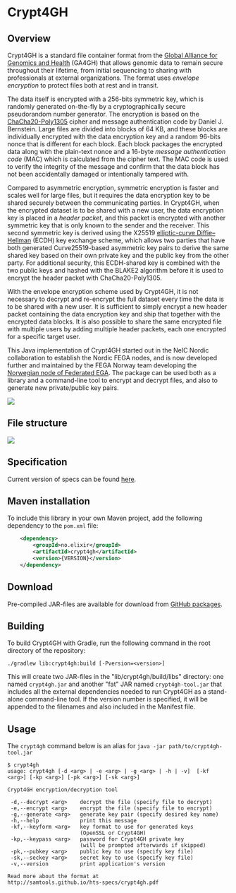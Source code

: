 # Crypt4GH

## Overview

Crypt4GH is a standard file container format from the [Global Alliance for Genomics and Health](https://www.ga4gh.org/) (GA4GH) that allows genomic data to remain secure throughout their lifetime, from initial sequencing to sharing with professionals at external organizations. The format uses _envelope encryption_ to protect files both at rest and in transit.



The data itself is encrypted with a 256-bits symmetric key, which is randomly generated on-the-fly by a cryptographically secure pseudorandom number generator.
The encryption is based on the [ChaCha20-Poly1305](https://en.wikipedia.org/wiki/ChaCha20-Poly1305) cipher and message authentication code by Daniel J. Bernstein. 
Large files are divided into blocks of 64 KB, and these blocks are individually encrypted with the data encryption key and a random 96-bits nonce that is different for each block.
Each block packages the encrypted data along with the plain-text nonce and a 16-byte _message authentication code_ (MAC) which is calculated from the cipher text.
The MAC code is used to verify the integrity of the message and confirm that the data block has not been accidentally damaged or intentionally tampered with.

Compared to asymmetric encryption, symmetric encryption is faster and scales well for large files, but it requires the data encryption key to be shared securely between the communicating parties. In Crypt4GH, when the encrypted dataset is to be shared with a new user, the data encryption key is placed in a _header packet_, and this packet is encrypted with another symmetric key that is only known to the sender and the receiver.
This second symmetric key is derived using the X25519 [elliptic-curve Diffie–Hellman](https://en.wikipedia.org/wiki/Elliptic-curve_Diffie%E2%80%93Hellman) (ECDH) key exchange scheme, which allows two parties that have both generated Curve25519-based asymmetric key pairs to derive the same shared key
based on their own private key and the public key from the other party. For additional security, this ECDH-shared key is combined with the two public keys and hashed with the BLAKE2 algorithm before it is used to encrypt the header packet with ChaCha20-Poly1305.

With the envelope encryption scheme used by Crypt4GH, it is not necessary to decrypt and re-encrypt the full dataset every time the data is to be shared with a new user.
It is sufficient to simply encrypt a new header packet containing the data encryption key and ship that together with the encrypted data blocks. It is also possible to share the same encrypted file with multiple users by adding multiple header packets, each one encrypted for a specific target user.

This Java implementation of Crypt4GH started out in the NeIC Nordic collaboration to establish the Nordic FEGA nodes, and is now developed further and maintained by the FEGA Norway team developing the [Norwegian node of Federated EGA](https://ega.elixir.no/). The package can be used both as a library and a command-line tool to encrypt and decrypt files, and also to generate new private/public key pairs.

![](https://www.ga4gh.org/wp-content/uploads/Crypt4GH_comic.png)

## File structure
![](https://habrastorage.org/webt/yn/y2/pk/yny2pkp68sccx1vbvmodz-hfpzm.png)

## Specification
Current version of specs can be found [here](http://samtools.github.io/hts-specs/crypt4gh.pdf).

## Maven installation
To include this library in your own Maven project, add the following dependency to the `pom.xml` file:

```xml
    <dependency>
        <groupId>no.elixir</groupId>
        <artifactId>crypt4gh</artifactId>
        <version>{VERSION}</version>
    </dependency>
```

## Download
Pre-compiled JAR-files are available for download from [GitHub packages](https://github.com/ELIXIR-NO/FEGA-Norway/packages/2287184).


## Building
To build Crypt4GH with Gradle, run the following command in the root directory of the repository:
```
./gradlew lib:crypt4gh:build [-Pversion=<version>]
```
This will create two JAR-files in the "lib/crypt4gh/build/libs" directory: one named `crypt4gh.jar` and another "fat" JAR named `crypt4gh-tool.jar` that includes all the external dependencies needed to run Crypt4GH as a stand-alone command-line tool. If the version number is specified, it will be appended to the filenames and also included in the Manifest file.

## Usage
The `crypt4gh` command below is an alias for `java -jar path/to/crypt4gh-tool.jar`

```
$ crypt4gh
usage: crypt4gh [-d <arg> | -e <arg> | -g <arg> | -h | -v]  [-kf <arg>] [-kp <arg>] [-pk <arg>] [-sk <arg>]

Crypt4GH encryption/decryption tool

 -d,--decrypt <arg>    decrypt the file (specify file to decrypt)
 -e,--encrypt <arg>    encrypt the file (specify file to encrypt)
 -g,--generate <arg>   generate key pair (specify desired key name)
 -h,--help             print this message
 -kf,--keyform <arg>   key format to use for generated keys
                       (OpenSSL or Crypt4GH)
 -kp,--keypass <arg>   password for Crypt4GH private key
                       (will be prompted afterwards if skipped)
 -pk,--pubkey <arg>    public key to use (specify key file)
 -sk,--seckey <arg>    secret key to use (specify key file)
 -v,--version          print application's version

Read more about the format at
http://samtools.github.io/hts-specs/crypt4gh.pdf
```
